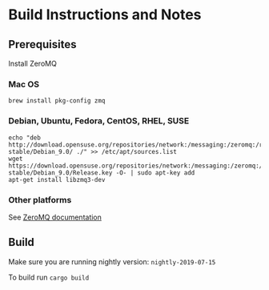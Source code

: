 # Build Instructions and Notes

## Prerequisites

Install ZeroMQ

### Mac OS
```brew install pkg-config zmq```

###  Debian, Ubuntu, Fedora, CentOS, RHEL, SUSE

```
echo "deb http://download.opensuse.org/repositories/network:/messaging:/zeromq:/release-stable/Debian_9.0/ ./" >> /etc/apt/sources.list
wget https://download.opensuse.org/repositories/network:/messaging:/zeromq:/release-stable/Debian_9.0/Release.key -O- | sudo apt-key add
apt-get install libzmq3-dev
```

### Other platforms
See [ZeroMQ documentation](http://zeromq.org/intro:get-the-software)

## Build

Make sure you are running nightly version: `nightly-2019-07-15`

To build run
`cargo build`

